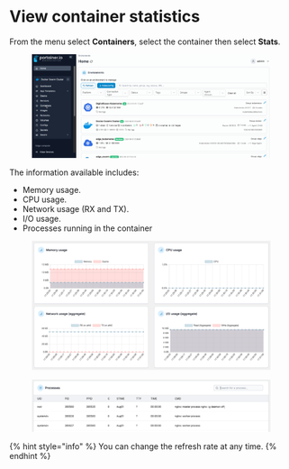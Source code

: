# View container statistics

From the menu select **Containers**, select the container then select **Stats**.

<figure><img src="../../../.gitbook/assets/2.15-docker_containers_container_stats.gif" alt=""><figcaption></figcaption></figure>

The information available includes:

* Memory usage.
* CPU usage.
* Network usage (RX and TX).
* I/O usage.
* Processes running in the container

<figure><img src="../../../.gitbook/assets/2.15-docker_containers_container_stats_usage.png" alt=""><figcaption></figcaption></figure>

<figure><img src="../../../.gitbook/assets/2.15-docker_containers_container-stats-proc.png" alt=""><figcaption></figcaption></figure>

{% hint style="info" %}
You can change the refresh rate at any time.
{% endhint %}
